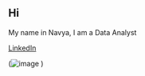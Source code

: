 
<!--
**NavyaManohar/NavyaManohar** is a ✨ _special_ ✨ repository because its `README.md` (this file) appears on your GitHub profile.

Here are some ideas to get you started:

- 🔭 I’m currently working on ...
- 🌱 I’m currently learning ...
- 👯 I’m looking to collaborate on ...
- 🤔 I’m looking for help with ...
- 💬 Ask me about ...
- 📫 How to reach me: ...
- 😄 Pronouns: ...
- ⚡ Fun fact: ...
-->

## Hi
My name in Navya, I am a Data Analyst

[LinkedIn](www.linkedin.com/in/navyamanohar/)

(![image](https://github.com/user-attachments/assets/b2fff497-b503-47fd-bc1e-87530031f783)
)





